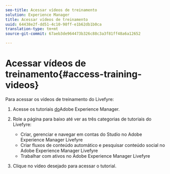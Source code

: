 ```yaml
---
seo-title: Acessar vídeos de treinamento
solution: Experience Manager
title: Acessar vídeos de treinamento
uuid: 64438e2f-dd51-4c10-98ff-e1b62db1b0ca
translation-type: tm+mt
source-git-commit: 67aeb3de964473b326c88c3a3f81ff48a6a12652

---
```



# Acessar vídeos de treinamento{#access-training-videos}

Para acessar os vídeos de treinamento do Livefyre:

1. Acesse os tutoriais [do](https://helpx.adobe.com/experience-manager/tutorials.html)Adobe Experience Manager.
1. Role a página para baixo até ver as três categorias de tutoriais do Livefyre:

   * Criar, gerenciar e navegar em contas do Studio no Adobe Experience Manager Livefyre
   * Criar fluxos de conteúdo automático e pesquisar conteúdo social no Adobe Experience Manager Livefyre
   * Trabalhar com ativos no Adobe Experience Manager Livefyre

1. Clique no vídeo desejado para acessar o tutorial.

